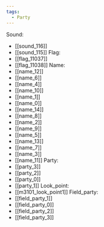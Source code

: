 ```yaml
---
tags:
  - Party
---
```

Sound:
- [[sound_116]]
- [[sound_115]]
Flag:
- [[flag_11037]]
- [[flag_11038]]
Name:
- [[name_12]]
- [[name_6]]
- [[name_4]]
- [[name_10]]
- [[name_1]]
- [[name_0]]
- [[name_14]]
- [[name_8]]
- [[name_2]]
- [[name_9]]
- [[name_5]]
- [[name_13]]
- [[name_7]]
- [[name_3]]
- [[name_11]]
Party:
- [[party_3]]
- [[party_2]]
- [[party_0]]
- [[party_1]]
Look_point:
- [[m3101_look_point1]]
Field_party:
- [[field_party_1]]
- [[field_party_0]]
- [[field_party_2]]
- [[field_party_3]]
